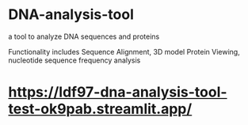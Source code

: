 # DNA-analysis-tool
a tool to analyze DNA sequences and proteins

Functionality includes Sequence Alignment, 3D model Protein Viewing, nucleotide sequence frequency analysis

# https://ldf97-dna-analysis-tool-test-ok9pab.streamlit.app/
